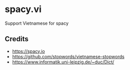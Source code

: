 # spacy.vi
Support Vietnamese for spacy

## Credits
* https://spacy.io
* https://github.com/stopwords/vietnamese-stopwords
* https://www.informatik.uni-leipzig.de/~duc/Dict/


